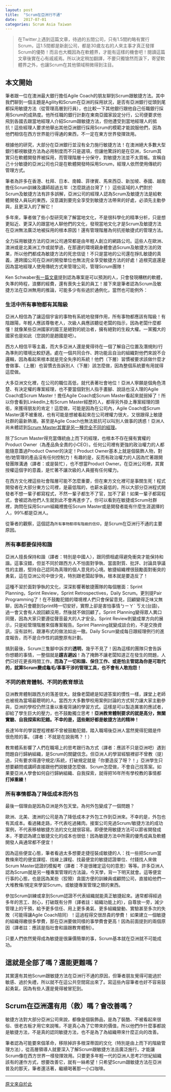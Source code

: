 ```yaml
---
layout: post
title:  "Scrum在亞洲行不通"
date:   2017-07-01
categories: Scrum Asia Taiwan
---
```


> 在Twitter上遇到這篇文章，待過的五間公司，只有1.5間約略有實行Scrum，這1.5間都是新創公司，都是30歲左右的人來主事才真正發揮Scrum的優勢！而且也大概因為在軟體界，才能有這樣的機會吧！閱讀這篇文章後實在心有戚戚焉。所以決定稍加翻譯，不要只獨愴然而淚下，寄望軟體界之外，也讓Scrum在其他領域稍微得到注目。


## 本文開始
筆者跟一位在澳洲最大銀行擔任Agile Coach的朋友聊到Scrum跟敏捷方法。其中我們聊到一個主題是Agility和Scrum在亞洲的採用狀況，是否有亞洲銀行從頭到尾都採用敏捷方法（從管理高層到行員），也比較一下其他銀行跟他自己任職銀行採用Scrum的成熟度。他所任職的銀行計劃在東南亞國家設定分行，公司便要求他飛到各國去跟當地經理人介紹Scrum跟敏捷方法，但他遭受到當地經理人的抵抗！這些經理人要求他舉出其他亞洲銀行採用Scrum的模範才能說服他們，因為他們相信在西方世界能行得通的東西，不一定在東方世界發揮效用。

根據他的研究，大部分在亞洲銀行並沒有全力施行敏捷方法！在澳洲絕大多數大型銀行都視敏捷方法為必用制度而不只是選項，但讓他驚訝的是在亞洲，Scrum其實只在軟體開發界被採用，而管理階層十分保守，對敏捷方法並不太買帳。宣稱自己十分敏捷的亞洲公司也只是在軟體開發時採用Scrum，經理人依然使用傳統的管理方式。

筆者為許多在香港、杜拜、日本、南韓、菲律賓、馬來西亞、新加坡、泰國、越南擔任Scrum訓練及講師超過五年（怎麼跳過台灣了！）這些區域的人們對於Scrum及敏捷方法有許多誤解，亞洲公司的經理人認為Scrum及敏捷方法是給軟體開發人員玩的東西，沒意識到要完全享受到敏捷方法帶來的好處，必須先主動參與，且更深入的了解它！

多年來，筆者做了些小型研究來了解當地文化，不是很科學化的精準分析，只是想更貼近、更深入的跟當地人聊他們的文化，發現當地文化才是Scrum及敏捷方法在亞洲無法廣泛地被採用的根本原因！還有管理階層為何抗拒敏捷式的管理方法。

全力採用敏捷方法的亞洲公司通常都是由年輕人創立的網路公司。這些人在歐洲、澳洲或是北美洲工作或就學過，在那邊的環境親身體會過Scrum及敏捷方法的效果，所以他們都成為敏捷方法的死忠信徒！不只是當地的公司還在掙扎敏捷的真義，連跨國公司在亞洲的開發單位也無法完全享受敏捷方法的好處！追根究底還是因為當地經理人使用傳統方式來管理公司，管理Scrum團隊！

Ken Schwaber[有一篇文章](http://kenschwaber.wordpress.com/2014/01/09/do-you-think-there-are-culture-barriers-in-promoting-the-idea-of-scrum-in-china/)提到認為專案是可以預測的人，只會發現糟糕的軟體，失準的時程，浪擲的經費，還有喪失士氣的員工！接下來是筆者認為Scrum及敏捷方法在亞洲無用的推論，可能多少有些過於通例化，當然也可能例外：


### 生活中所有事物都有其階級
亞洲人相信為了讓這個宇宙的事物有系統地發揮作用，所有事物都應該有階級！有陰跟陽，年輕人應該尊敬老人，次級人員應該聽從老闆的指示，因為老闆什麼都懂！就像某些亞洲國家的國王是絕對的統治者，擁有絕對的生殺大權。一黨獨大的國家也是如此（您說的是趙國是吧）。

西方人相信平等主義，而大多亞洲人還是覺得待在一個了解自己位置及潛規則/行為準則的環境比較舒適。處在一個共同合作、跨功能且自治的組織對他們來說不合邏輯，因為看起來根本就是完全失序的系統！他們（下層）習慣被要求該做什麼才會做事、（上層）也習慣去告訴別人（下層）該怎麼做，因為整個系統要有用就得這麼做。

大多亞洲文化裡，在公司的職位高低，就代表著社會地位！亞洲人寧願是個角色清楚、有決定權的專案經理，也不要當個對別人指手畫腳、說話也沒人理的Agile Coach或Scrum Master！擔任Agile Coach或Scrum Master看起來就弱掉了！所以你會看到LinkedIn上有Scrum Master經歷的人，都得另外掛上專案經理的頭銜，來獲得朋友的肯定！這麼做，可能是因為在公司內，Agile Coach或Scrum Master還不被重視，也有可能是想被看起來在公司裡權力很大，又很跟得上敏捷社群的最新熱潮。甚至是Agile Coach也無法抵抗可以叫別人做事的誘惑！亞洲人尚未體認到[Scrum Master其實是另一種完全不同的經理](https://guntherverheyen.com/2014/11/26/scrum-master-a-manager/)。

除了Scrum Master得充當傳統由上而下的經理，也根本不存在擁有實權的Product Owner（為產品負全責的小CEO）。任何公司裡有更強的政治權力的人都能隨意蓋過Product Owner的決定！Product Owner基本上就是個裝飾人物，對他/她管理的產品沒有任何控制力！有趣的是，反而有政治權力的人因為忙著跟開發團隊溝通（譯者：或是裝忙），也不想當Product Owner。在亞洲公司裡，其實授權這個字的意義，是忙著不讓次級的人員握有任何權力。

在西方文化裡這些社會階層可能不怎麼重要，但在東方文化裡可是事關生死！程式開發者在大部分東方公司裡，是最低階的，也薪水最低的，所以大部分亞洲程式開發者不想一輩子都寫程式，不然一輩子都生不了官，加不了薪！如果一輩子都寫程式，會被認為他們人生就到此不會再進步了。你可以看到在敏捷或Scrum社群裡，詢問在採用Scrum組織裡擔任Scrum Master或是開發者能有什麼生涯選擇的人，99%都是亞洲人。

從筆者的觀察，這個認為`所有事物都得有階級的信仰`，是Scrum在亞洲行不通的主要原因。


### 所有事都要保持和諧
亞洲人擅長保持和諧（譯者：特別是中國人），跟同儕相處得避免衝突才能保持和諧。這事沒錯，但並不同於跟西方人不怕面對爭執、當面對質、批評、討論具爭議性的主題，堅持自己認同為真理的個人意見的心境。敏捷組織裡很鼓勵面對衝突的勇氣，這在亞洲公司中很少見，特別跟老闆起爭執，根本就是要造反了！

這種不習於面對爭執的文化，深深影響著敏捷團隊的每個層面：Sprint Planning，Sprint Review，Sprint Retrospectives，Daily Scrum。更別提Pair Programming了！在不鼓勵犯錯的環境裡人們只會保留意見，回顧變得乏味又無聊，因為只會聽到Sprint時一切安好，實際上卻是害怕事情ㄅㄧㄚˋ  ㄎㄤ(台語)，過一會又會有人說回顧沒用，然後就不做回顧了。Sprint Planning變得眾人異口同聲，因為大家只要遵從聲音最大的人才安全。Sprint Review則變成單方向的展示，只是給管理階層來個專案報告。Sprint Planning就變成談合約，不是交換資訊，沒有談判，跟瀑布式的做法如出一徹。Daily Scrum變成每日跟經理例行的進度報告，而不是合作性的調整原有計劃。

搞到最後，Scrum三隻腳中訴求的**透明**，幾乎不見了！因為這樣的團隊只會告訴你想聽的事情，一整個就是**趨吉避凶**！為了掩飾不讓老闆知道正在發生的問題，人們只好花更長時間工作。**而為了一切和諧、保住工作、或是怕主管認為你是可取代的，就算Scrum變成龜毛/事事干涉的管理工具，也不會有人敢抱怨！**


### 不同的教育體制、不同的教育想法
亞洲教育體制跟西方的落差很大。就像老闆總是知道答案的慣性一樣，課堂上老師也被視為當場最聰明的人。當西方大多數學校用案例討論的方式努力讓大家主動參與，亞洲的學校仍然注重以重複背誦的學習方式。這樣是可以製造厲害的應試者，卻給了學生巨大的壓力，也不鼓勵獨立思考！**亞洲教育體制要求的就是高分，無關實驗、自我探索和犯錯。不幸的是，這些剛好都是敏捷方法的精神！**

長達16年的學習歷程裡都不曾被鼓勵犯錯，踏入職場後亞洲人當然覺得犯錯是件很危險的事。（譯者：不就是在說我嗎？！）

教育體系影響了人們在職場上的思考跟行為方式（譯者：應該不只是亞洲吧）遇到問題自行歸納組織，是Scrum的關鍵信念。但亞洲人的學習經驗裡卻不曾教（提）過，只有要求得遵守規定/系統，打破規定就是「你要造反了呀？！」亞洲學生只想要顧問或講師直接跟他們說敏捷怎麼做、Scrum怎麼做，不會自己找答案。如果要亞洲人學會如何自行歸納組織、自我探索，就得把16年所有學校教的事情都 **打掉重練！**


### 所有事情都為了降低成本而外包
最後一個理由是因為亞洲是外包天堂。為何外包變成了一個問題？

歐洲、北美、澳洲的公司是為了降低成本才外包工作到亞洲來。不幸的是，外包也有其成本。看過豬走路，不代表吃過豬肉。接案公司見過Scrum/敏捷方法的成功案例，不代表移植敏捷方法的文化就很容易。即便使用敏捷方法可以節省開發成本，不要認為建立敏捷文化的成本也很低！因為敏捷方法中所需的優秀成員及軟體開發人員通常都不便宜！

因為這些便宜心態，筆者看過太多想要走捷徑裝成敏捷的人：找一些把Scrum當教條來唸的便宜課程、找線上課程、找最便宜的敏捷認證單位、付錢找人來做Scrum Master認證的模擬考（譯者：不是很確定這句的意思）等等。許多亞洲人認為Scrum就是另一種專案管理的方法論，今天學，背一下明天就會。這等便宜行事的心態，也是因為某些（狡猾）貪圖方便的訓練員或顧問公司，直接給他們一大堆教條/規定來學習Scrum，或敏捷專案管理之類的東西。

參加Scrum訓練或拿到Scrum認證不代表組織就能真正敏捷起來。通常都得經過多年的苦工、耐心，打破既有分界（譯者註：組織功能上的），自尊放一旁，減少管理上的干預，給予更多信任、用上更多勇氣、更多組織變動、實驗甚至多次的失敗（可能得讓Agile Coach陪同）！這過程得交很昂貴的學費！
如果建立一個敏捷的組織得繳很多學費，那在亞洲要做同樣的事學費會更高！因為前面提到的兩個原因（譯者註：應該是指社會和諧跟教育體制）。

只要人們依然覺得成為敏捷是很廉價簡單的事，Scrum基本就在亞洲就不可能成功。


## 這就是全部了嗎？還能更難嗎？
其實還有其他Scrum跟敏捷方法在亞洲行不通的原因，但筆者朋友覺得可能過於敏感、過於失禮，所以就不在這公共空間寫出來了。寫這些內容筆者也好不容易鼓起勇氣，因為有些人還是覺得被冒犯到。

## Scrum在亞洲還有用（救）嗎？會改善嗎？
敏捷方法對大部分亞洲公司來說，都像是個裝飾品，是為了裝酷、不被看起來很俗、很老古板才用它來說嘴，不是真心為了它帶來的價值，所以他們作什麼事都說是敏捷方法，不是真的認同敏捷方法，也不是為了為組織帶來什麼正向的改善。

筆者認為可能要來個革命，移除掉許多根深蒂固的文化（特別是由上而下的階級管理方法），從高層領導人就要深入了解Scrum跟敏捷方法且廣泛施行，才能讓Scrum像在西方世界一樣發揮效用。只要更多年輕一代的亞洲人思考21世紀組織該有的運作方式，想要改善它，就有一絲希望！只希望Scrum跟敏捷方法在亞洲普及的那天，筆者還活著，繼續喝著那一小口咖啡。

----
[原文來自於此](https://enterprisepathtoagility.com/scrum-does-not-work-here-in-asia-72d7bccccb4d)
